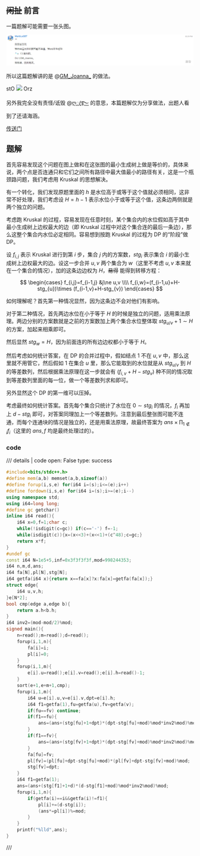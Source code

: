 ## ~~闲扯~~ 前言

一篇题解可能需要一张头图。

![](../pictures/20230630B_C_1.png)

所以这篇题解讲的是 @[GM_Joanna_](https://www.luogu.com.cn/user/477865) 的做法。

stO [![](https://cdn.luogu.com.cn/upload/usericon/477865.png)](https://www.luogu.com.cn/user/477865) Orz

另外我完全没有责怪/诋毁 @[ღꦿ࿐](https://www.luogu.com.cn/user/161697) 的意思，本篇题解仅为分享做法，出题人看到了还请海涵。

[传送门](https://local.cwoi.com.cn:8443/contest/C0279/problem/C)

## 题解

首先容易发现这个问题在图上做和在这张图的最小生成树上做是等价的，具体来说，两个点是否连通只和它们之间所有路径中最大值最小的路径有关，这是一个瓶颈路问题，我们考虑用 Kruskal 的思想解决。

有一个转化，我们发现原题里面的 $h$ 是水位高于或等于这个值就必须相同，这非常不好处理，我们考虑设 $H=h-1$ 表示水位小于或等于这个值，这条边两侧就是两个独立的问题。

考虑跑 Kruskal 的过程，容易发现在任意时刻，某个集合内的水位假如高于其中最小生成树上边权最大的边（即 Kruskal 过程中对这个集合连的最后一条边），那么这整个集合内水位必定相同。容易想到按跑 Kruskal 的过程为 DP 的“阶段”做 DP。

设 $f_{i,j}$ 表示 Kruskal 进行到第 $i$ 步，集合 $j$ 内的方案数，$stg_i$ 表示集合 $i$ 的最小生成树上边权最大的边。设这一步合并 $u,v$ 两个集合为 $w$（这里不考虑 $u,v$ 本来就在一个集合的情况），加的这条边边权为 $H$，~~易得~~ 能得到转移方程：

$$
\begin{cases}
f_{i,j}=f_{i-1,j}
&j\ne u,v \\\\
f_{i,w}=(f_{i-1,u}+H-stg_{u})\times (f_{i-1,v}+H-stg_{v})
\end{cases}
$$

如何理解呢？首先第一种情况显然，因为这条边不会对他们有影响。

对于第二种情况，首先两边水位在小于等于 $H$ 的时候是独立的问题，适用乘法原理。两边分别的方案数就是之前的方案数加上两个集合水位整体取 $stg_{u/v}+1\sim H$ 的方案，加起来相乘即可。

然后显然 $stg_w=H$，因为前面连的所有边边权都小于等于 $H$。

然后考虑如何统计答案，在 DP 的合并过程中，假如结点 $1$ 不在 $u,v$ 中，那么这里就不用管它，然后假如 $1$ 在集合 $u$ 里，那么它能取到的水位就是从 $stg_{u/v}$ 到 $H$ 的等差数列，然后根据乘法原理在这一步就会有 $(f_{i,v}+H-stg_v)$ 种不同的情况取到等差数列里面的每一位，做一个等差数列求和即可。

另外显然这个 DP 的第一维可以压掉。

考虑最终如何统计答案。首先每个集合只统计了水位在 $0 \sim stg_i$ 的情况，$f_i$ 再加上 $d-stg_i$ 即可，对答案同理加上一个等差数列。注意到最后整张图可能不连通，而每个连通块的情况是独立的，还是用乘法原理，故最终答案为 $ans\times \prod_{1 \notin i}f_i$（这里的 $ans,f$ 均是最终处理过的）。

### code

/// details | code
    open: False
    type: success
```cpp
#include<bits/stdc++.h>
#define mem(a,b) memset(a,b,sizeof(a))
#define forup(i,s,e) for(i64 i=(s);i<=(e);i++)
#define fordown(i,s,e) for(i64 i=(s);i>=(e);i--)
using namespace std;
using i64=long long;
#define gc getchar()
inline i64 read(){
    i64 x=0,f=1;char c;
    while(!isdigit(c=gc)) if(c=='-') f=-1;
    while(isdigit(c)){x=(x<<3)+(x<<1)+(c^48);c=gc;}
    return x*f;
}
#undef gc
const i64 N=1e5+5,inf=0x3f3f3f3f,mod=998244353;
i64 n,m,d,ans;
i64 fa[N],pl[N],stg[N];
i64 getfa(i64 x){return x==fa[x]?x:fa[x]=getfa(fa[x]);}
struct edge{
	i64 u,v,h;
}e[N*2];
bool cmp(edge a,edge b){
	return a.h<b.h;
}
i64 inv2=(mod-mod/2)%mod;
signed main(){
	n=read();m=read();d=read();
	forup(i,1,n){
		fa[i]=i;
		pl[i]=0;
	}
	forup(i,1,m){
		e[i].u=read();e[i].v=read();e[i].h=read()-1;
	}
	sort(e+1,e+m+1,cmp);
	forup(i,1,m){
		i64 u=e[i].u,v=e[i].v,dpt=e[i].h;
		i64 f1=getfa(1),fu=getfa(u),fv=getfa(v);
		if(fu==fv) continue;
		if(f1==fu){
			ans=(ans+(stg[fu]+1+dpt)*(dpt-stg[fu]+mod)%mod*inv2%mod)%mod*(pl[fv]+dpt-stg[fv]+mod)%mod;
		}
		if(f1==fv){
			ans=(ans+(stg[fv]+1+dpt)*(dpt-stg[fv]+mod)%mod*inv2%mod)%mod*(pl[fu]+dpt-stg[fu]+mod)%mod;
		}
		fa[fu]=fv;
		pl[fv]=(pl[fu]+dpt-stg[fu]+mod)*(pl[fv]+dpt-stg[fv]+mod)%mod;
		stg[fv]=dpt; 
	}
	i64 f1=getfa(1);
	ans=(ans+(stg[f1]+1+d)*(d-stg[f1]+mod)%mod*inv2%mod)%mod;
	forup(i,1,n){
		if(getfa(i)==i&&getfa(i)!=f1){
			pl[i]+=(d-stg[i]);
			(ans*=pl[i])%=mod;
		}
	}
	printf("%lld",ans);
}
```
///